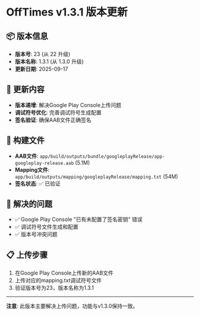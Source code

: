 # OffTimes v1.3.1 版本更新

## 📦 版本信息
- **版本号**: 23 (从 22 升级)
- **版本名称**: 1.3.1 (从 1.3.0 升级)
- **更新日期**: 2025-09-17

## 🔧 更新内容
- **版本递增**: 解决Google Play Console上传问题
- **调试符号优化**: 完善调试符号生成配置
- **签名验证**: 确保AAB文件正确签名

## 📁 构建文件
- **AAB文件**: `app/build/outputs/bundle/googleplayRelease/app-googleplay-release.aab` (5.1M)
- **Mapping文件**: `app/build/outputs/mapping/googleplayRelease/mapping.txt` (54M)
- **签名状态**: ✅ 已验证

## 🎯 解决的问题
- ✅ Google Play Console "已有未配置了签名密钥" 错误
- ✅ 调试符号文件生成和配置
- ✅ 版本号冲突问题

## 📋 上传步骤
1. 在Google Play Console上传新的AAB文件
2. 上传对应的mapping.txt调试符号文件
3. 验证版本号为23，版本名称为1.3.1

---

**注意**: 此版本主要解决上传问题，功能与v1.3.0保持一致。
